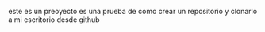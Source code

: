 este es un preoyecto es una prueba de como crear un repositorio y clonarlo a mi escritorio desde github
